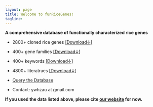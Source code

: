 ```yaml
---
layout: page
title: Welcome to funRiceGenes!
tagline: 
---
```


__A comprehensive database of functionally characterized rice genes__


* 2800+ cloned rice genes [[Download↓]](https://funricegenes.github.io/geneInfo.table.txt)  
* 400+ gene families [[Download↓]](https://funricegenes.github.io/famInfo.table.txt)  
* 400+ keywords [[Download↓]](https://funricegenes.github.io/geneKeyword.table.txt)  
* 4800+ literatrues [[Download↓]](https://funricegenes.github.io/reference.table.txt)   

* [Query the Database](http://funricegenes.ncpgr.cn)   
* Contact: ywhzau at gmail.com   


__If you used the data listed above, please cite [our website](https://funricegenes.github.io/) for now.__
